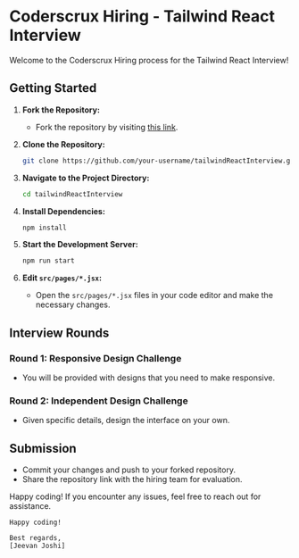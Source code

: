 # Coderscrux Hiring - Tailwind React Interview

Welcome to the Coderscrux Hiring process for the Tailwind React Interview!

## Getting Started

1. **Fork the Repository:**
   - Fork the repository by visiting [this link](https://github.com/JeevanJoshi4434/tailwindReactInterview.git).

2. **Clone the Repository:**
   ```bash
   git clone https://github.com/your-username/tailwindReactInterview.git
   ```

3. **Navigate to the Project Directory:**
   ```bash
   cd tailwindReactInterview
   ```

4. **Install Dependencies:**
   ```bash
   npm install
   ```

5. **Start the Development Server:**
   ```bash
   npm run start
   ```

6. **Edit `src/pages/*.jsx`:**
   - Open the `src/pages/*.jsx` files in your code editor and make the necessary changes.

## Interview Rounds

### Round 1: Responsive Design Challenge

- You will be provided with designs that you need to make responsive.

### Round 2: Independent Design Challenge

- Given specific details, design the interface on your own.

## Submission

- Commit your changes and push to your forked repository.
- Share the repository link with the hiring team for evaluation.

Happy coding! If you encounter any issues, feel free to reach out for assistance.
```
Happy coding!

Best regards,
[Jeevan Joshi]
```
